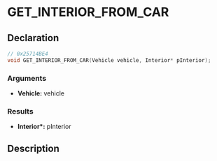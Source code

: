 # GET_INTERIOR_FROM_CAR

## Declaration
```cpp
// 0x25714BE4
void GET_INTERIOR_FROM_CAR(Vehicle vehicle, Interior* pInterior);
```

### Arguments
- **Vehicle:** vehicle

### Results
- **Interior\*:** pInterior

## Description
